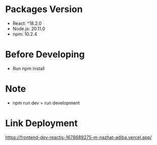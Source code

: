 # Packages Version

- React: ^18.2.0
- Node.js: 20.11.0
- npm: 10.2.4

# Before Developing

- Run npm install

# Note

- npm run dev = run development

# Link Deployment

https://frontend-dev-reactjs-1678689275-m-nazhat-adiba.vercel.app/
